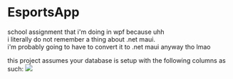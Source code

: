 # EsportsApp

school assignment that i'm doing in wpf because uhh<br>
i literally do not remember a thing about .net maui.<br>
i'm probably going to have to convert it to .net maui anyway tho lmao

this project assumes your database is setup with the following columns as such:
![](https://github.com/smolyoshino/EsportsApp/blob/master/dbsetup.png?raw=true)
